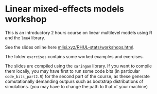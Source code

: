 # Linear mixed-effects models workshop

This is an introductory 2 hours course on linear multilevel models using R and the `lme4` library.

See the slides online here [mlisi.xyz/RHUL-stats/workshops.html](https://mlisi.xyz/RHUL-stats/workshops.html).

The folder `exercises` contains some worked examples and exercises.

The slides are compiled using the `xaringan` library. If you want to compile them locally, you may have first to run some code bits (in particular `code_bits_part2.R`) for the second part of the course, as these generate comutationally demanding outpurs such as bootstrap distributions of simulations. (you may have to change the path to that of your machine)
